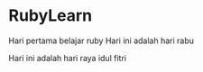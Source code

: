 # RubyLearn
Hari pertama belajar ruby
Hari ini adalah hari rabu






Hari ini adalah hari raya idul fitri
